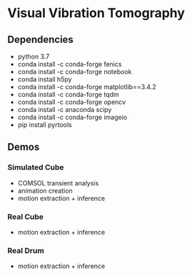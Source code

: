 # Visual Vibration Tomography
## Dependencies
* python 3.7
* conda install -c conda-forge fenics
* conda install -c conda-forge notebook
* conda install h5py
* conda install -c conda-forge matplotlib==3.4.2
* conda install -c conda-forge tqdm
* conda install -c conda-forge opencv
* conda install -c anaconda scipy
* conda install -c conda-forge imageio
* pip install pyrtools

## Demos
### Simulated Cube
* COMSOL transient analysis
* animation creation
* motion extraction + inference

### Real Cube
* motion extraction + inference

### Real Drum
* motion extraction + inference
